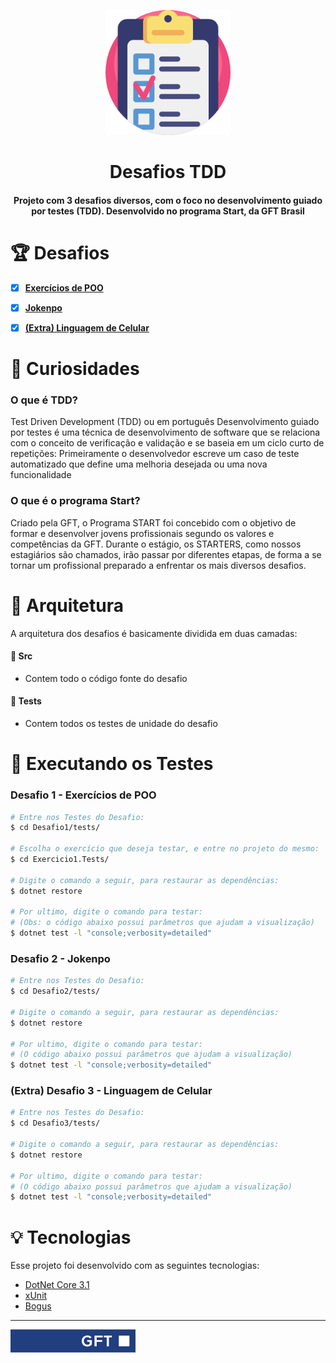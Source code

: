 <p align="center">
<img width="200" src="docs/images/test-icon.png">
</p>
<h1 align="center">Desafios TDD</h1>
<h4 align="center">Projeto com 3 desafios diversos, com o foco no desenvolvimento guiado por testes (TDD). Desenvolvido no programa Start, da GFT Brasil</h4>

# 🏆 Desafios

- [X] [**Exercícios de POO**](https://git.gft.com/lscc/desafio-tdd/-/tree/master/Desafio1)

- [X] [**Jokenpo**](https://git.gft.com/lscc/desafio-tdd/-/tree/master/Desafio2)

- [X]  [**(Extra) Linguagem de Celular**](https://git.gft.com/lscc/desafio-tdd/-/tree/master/Desafio3)

# 🤔 Curiosidades

### O que é TDD?
Test Driven Development (TDD) ou em português Desenvolvimento guiado por testes é uma técnica de desenvolvimento de software que se relaciona com o conceito de verificação e validação e se baseia em um ciclo curto de repetições: Primeiramente o desenvolvedor escreve um caso de teste automatizado que define uma melhoria desejada ou uma nova funcionalidade

### O que é o programa Start?

Criado pela GFT, o Programa START foi concebido com o objetivo de formar e desenvolver jovens profissionais segundo os valores e competências da GFT. Durante o estágio, os STARTERS, como nossos estagiários são chamados, irão passar por diferentes etapas, de forma a se tornar um profissional preparado a enfrentar os mais diversos desafios.

# 📐 Arquitetura

A arquitetura dos desafios é basicamente dividida em duas camadas:

#### 📁 Src
* Contem todo o código fonte do desafio

#### 🧪 Tests
* Contem todos os testes de unidade do desafio

# 🧪 Executando os Testes

###  Desafio 1 - Exercícios de POO
```bash
# Entre nos Testes do Desafio:
$ cd Desafio1/tests/

# Escolha o exercício que deseja testar, e entre no projeto do mesmo:
$ cd Exercicio1.Tests/

# Digite o comando a seguir, para restaurar as dependências:
$ dotnet restore

# Por ultimo, digite o comando para testar:
# (Obs: o código abaixo possui parâmetros que ajudam a visualização)
$ dotnet test -l "console;verbosity=detailed"
```

###  Desafio 2 - Jokenpo
```bash
# Entre nos Testes do Desafio:
$ cd Desafio2/tests/

# Digite o comando a seguir, para restaurar as dependências:
$ dotnet restore

# Por ultimo, digite o comando para testar:
# (O código abaixo possui parâmetros que ajudam a visualização)
$ dotnet test -l "console;verbosity=detailed"
```

###  (Extra) Desafio 3 - Linguagem de Celular
```bash
# Entre nos Testes do Desafio:
$ cd Desafio3/tests/

# Digite o comando a seguir, para restaurar as dependências:
$ dotnet restore

# Por ultimo, digite o comando para testar:
# (O código abaixo possui parâmetros que ajudam a visualização)
$ dotnet test -l "console;verbosity=detailed"
```


# 💡 Tecnologias

Esse projeto foi desenvolvido com as seguintes tecnologias:

- [DotNet Core 3.1](https://dotnet.microsoft.com/download/dotnet-core/3.1)
 - [xUnit](https://xunit.net/)
- [Bogus](https://github.com/bchavez/Bogus)


<hr>

<img width="200" src="docs/images/gft-logo.png">

